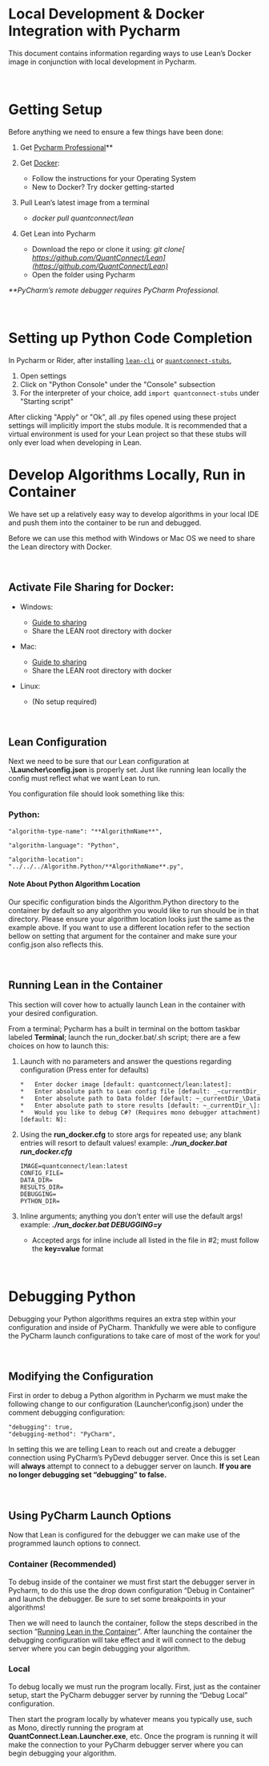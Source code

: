<h1>Local Development & Docker Integration with Pycharm</h1>

This document contains information regarding ways to use Lean’s Docker image in conjunction with local development in Pycharm.


<br />

<h1>Getting Setup</h1>


Before anything we need to ensure a few things have been done:


1. Get [Pycharm Professional](https://www.jetbrains.com/pycharm/)**

2. Get [Docker](https://docs.docker.com/get-docker/):
    *   Follow the instructions for your Operating System
    *   New to Docker? Try docker getting-started


3. Pull Lean’s latest image from a terminal
    *   _docker pull quantconnect/lean_

4. Get Lean into Pycharm
    *   Download the repo or clone it using: _git clone[ https://github.com/QuantConnect/Lean](https://github.com/QuantConnect/Lean)_
    *   Open the folder using Pycharm


_**PyCharm’s remote debugger requires PyCharm Professional._

<br />

<h1>Setting up Python Code Completion</h1>

In Pycharm or Rider, after installing [`lean-cli`](https://github.com/QuantConnect/lean-cli) or [`quantconnect-stubs`](https://github.com/QuantConnect/quantconnect-stubs-generator),

1. Open settings
2. Click on "Python Console" under the "Console" subsection
3. For the interpreter of your choice, add `import quantconnect-stubs` under "Starting script"

After clicking "Apply" or "Ok", all .py files opened using these project settings will implicitly import the stubs module. 
It is recommended that a virtual environment is used for your Lean project so that these stubs will only ever load when developing in Lean.

<h1>Develop Algorithms Locally, Run in Container</h1>


We have set up a relatively easy way to develop algorithms in your local IDE and push them into the container to be run and debugged. 

Before we can use this method with Windows or Mac OS we need to share the Lean directory with Docker.

<br />

<h2>Activate File Sharing for Docker:</h2>

*   Windows: 
    *   [Guide to sharing](https://docs.docker.com/docker-for-windows/#file-sharing)
    *   Share the LEAN root directory with docker
  
*   Mac:
    *   [Guide to sharing](https://docs.docker.com/docker-for-mac/#file-sharing)
    *   Share the LEAN root directory with docker

*   Linux:
    *    (No setup required)

<br />

<h2>Lean Configuration</h2>

Next we need to be sure that our Lean configuration at **.\Launcher\config.json** is properly set. Just like running lean locally the config must reflect what we want Lean to run.

You configuration file should look something like this:

<h3>Python:</h3>

    "algorithm-type-name": "**AlgorithmName**",

    "algorithm-language": "Python",

    "algorithm-location": "../../../Algorithm.Python/**AlgorithmName**.py",

<h4>Note About Python Algorithm Location</h4>


Our specific configuration binds the Algorithm.Python directory to the container by default so any algorithm you would like to run should be in that directory. Please ensure your algorithm location looks just the same as the example above. If you want to use a different location refer to the section bellow on setting that argument for the container and make sure your config.json also reflects this.


<br />

<h2>Running Lean in the Container</h2>

This section will cover how to actually launch Lean in the container with your desired configuration.

From a terminal; Pycharm has a built in terminal on the bottom taskbar labeled **Terminal**; launch the run_docker.bat/.sh script; there are a few choices on how to launch this:
 1. Launch with no parameters and answer the questions regarding configuration (Press enter for defaults)
   
        *   Enter docker image [default: quantconnect/lean:latest]:
        *   Enter absolute path to Lean config file [default: _~currentDir_\Launcher\config.json]:
        *   Enter absolute path to Data folder [default: ~_currentDir_\Data\]:
        *   Enter absolute path to store results [default: ~_currentDir_\]:
        *   Would you like to debug C#? (Requires mono debugger attachment) [default: N]:

 2. Using the **run_docker.cfg** to store args for repeated use; any blank entries will resort to default values! example: **_./run_docker.bat run_docker.cfg_**
  
        IMAGE=quantconnect/lean:latest
        CONFIG_FILE=
        DATA_DIR=
        RESULTS_DIR=
        DEBUGGING=
        PYTHON_DIR=

 3. Inline arguments; anything you don't enter will use the default args! example: **_./run_docker.bat DEBUGGING=y_** 
      *    Accepted args for inline include all listed in the file in #2; must follow the **key=value** format

<br />

<h1>Debugging Python</h1>

Debugging your Python algorithms requires an extra step within your configuration and inside of PyCharm. Thankfully we were able to configure the PyCharm launch configurations to take care of most of the work for you! 

<br />

<h2>Modifying the Configuration</h2>

First in order to debug a Python algorithm in Pycharm we must make the following change to our configuration (Launcher\config.json) under the comment debugging configuration:

    "debugging": true,
    "debugging-method": "PyCharm",


In setting this we are telling Lean to reach out and create a debugger connection using PyCharm’s PyDevd debugger server. Once this is set Lean will **always** attempt to connect to a debugger server on launch. **If you are no longer debugging set “debugging” to false.**

<br />

<h2>Using PyCharm Launch Options</h2>


Now that Lean is configured for the debugger we can make use of the programmed launch options to connect. 



**<h3>Container (Recommended)</h3>**


To debug inside of the container we must first start the debugger server in Pycharm, to do this use the drop down configuration “Debug in Container” and launch the debugger. Be sure to set some breakpoints in your algorithms!

Then we will need to launch the container, follow the steps described in the section “[Running Lean in the Container](#Running-Lean-in-the-Container)”. After launching the container the debugging configuration will take effect and it will connect to the debug server where you can begin debugging your algorithm.


**<h3>Local</h3>**


To debug locally we must run the program locally. First, just as the container setup, start the PyCharm debugger server by running the “Debug Local” configuration.

Then start the program locally by whatever means you typically use, such as Mono, directly running the program at **QuantConnect.Lean.Launcher.exe**, etc. Once the program is running it will make the connection to your PyCharm debugger server where you can begin debugging your algorithm.

